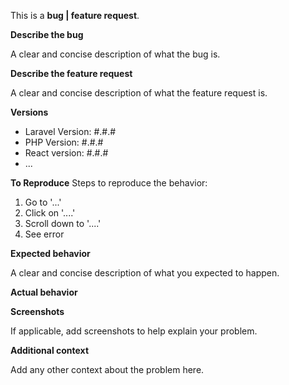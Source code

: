 <!-- Choose one of the following: -->
This is  a **bug | feature request**.

**Describe the bug**

A clear and concise description of what the bug is.

**Describe the feature request**

A clear and concise description of what the feature request is.

**Versions**
- Laravel Version: #.#.#
- PHP Version: #.#.#
- React version: #.#.#
- ...

**To Reproduce**
Steps to reproduce the behavior:
1. Go to '...'
2. Click on '....'
3. Scroll down to '....'
4. See error

**Expected behavior**

A clear and concise description of what you expected to happen.



**Actual behavior**

<!-- What actually happened -->

**Screenshots**

If applicable, add screenshots to help explain your problem.

**Additional context**

Add any other context about the problem here.

<!-- when the issue is resolved, don't forget to **CLOSE** it -->
